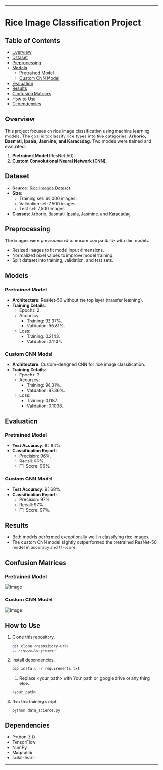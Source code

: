 

---

# Rice Image Classification Project

## Table of Contents
- [Overview](#overview)
- [Dataset](#dataset)
- [Preprocessing](#preprocessing)
- [Models](#models)
  - [Pretrained Model](#pretrained-model)
  - [Custom CNN Model](#custom-cnn-model)
- [Evaluation](#evaluation)
- [Results](#results)
- [Confusion Matrices](#confusion-matrices)
- [How to Use](#how-to-use)
- [Dependencies](#dependencies)

## Overview
This project focuses on rice image classification using machine learning models. The goal is to classify rice types into five categories: **Arborio, Basmati, Ipsala, Jasmine, and Karacadag**. Two models were trained and evaluated:
1. **Pretrained Model** (ResNet-50).
2. **Custom Convolutional Neural Network (CNN)**.

## Dataset
- **Source**: [Rice Images Dataset](https://www.kaggle.com/datasets/mbsoroush/rice-images-dataset).
- **Size**: 
  - Training set: 60,000 images.
  - Validation set: 7,500 images.
  - Test set: 7,500 images.
- **Classes**: Arborio, Basmati, Ipsala, Jasmine, and Karacadag.

## Preprocessing
The images were preprocessed to ensure compatibility with the models:
- Resized images to fit model input dimensions.
- Normalized pixel values to improve model training.
- Split dataset into training, validation, and test sets.

## Models

### Pretrained Model
- **Architecture**: ResNet-50 without the top layer (transfer learning).
- **Training Details**:
  - Epochs: 2.
  - Accuracy: 
    - Training: 92.37%.
    - Validation: 96.81%.
  - Loss: 
    - Training: 0.2143.
    - Validation: 0.1124.

### Custom CNN Model
- **Architecture**: Custom-designed CNN for rice image classification.
- **Training Details**:
  - Epochs: 2.
  - Accuracy: 
    - Training: 96.31%.
    - Validation: 97.36%.
  - Loss: 
    - Training: 0.1187.
    - Validation: 0.1038.

## Evaluation
### Pretrained Model
- **Test Accuracy**: 95.94%.
- **Classification Report**:
  - Precision: 96%.
  - Recall: 96%.
  - F1-Score: 96%.

### Custom CNN Model
- **Test Accuracy**: 95.68%.
- **Classification Report**:
  - Precision: 97%.
  - Recall: 97%.
  - F1-Score: 97%.

## Results
- Both models performed exceptionally well in classifying rice images.
- The custom CNN model slightly outperformed the pretrained ResNet-50 model in accuracy and f1-score.

## Confusion Matrices

### Pretrained Model
![image](https://github.com/user-attachments/assets/9c99739d-d701-4b09-b1f4-d25272172a00)


### Custom CNN Model
![image](https://github.com/user-attachments/assets/26cf189f-3456-4c3a-aef0-f31bce6db71d)


## How to Use
1. Clone this repository.
   ```bash
   git clone <repository-url>
   cd <repository-name>
   ```
2. Install dependencies.
   ```bash
   pip install -r requirements.txt
   ```
   1. Replace <your_path> with Your path on google drive or any thing else.
   ```bash
   <your_path>
   ```
3. Run the training script.
   ```bash
   python data_science.py
   ```

## Dependencies
- Python 3.10
- TensorFlow
- NumPy
- Matplotlib
- scikit-learn

---

